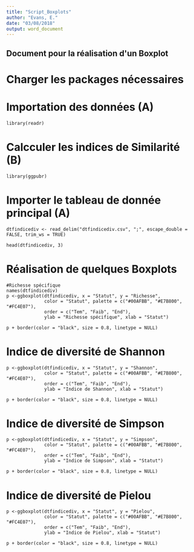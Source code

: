 ```yaml
---
title: "Script_Boxplots"
author: "Evans, E."
date: "03/08/2018"
output: word_document
---
```



## Document pour la réalisation d'un Boxplot

# Charger les packages nécessaires
# Importation des données (A)

```{r}
library(readr)
```

# Calcculer les indices de Similarité (B)

```{r}
library(ggpubr)
```

# Importer le tableau de donnée principal (A)
```{r}
dtfindicediv <- read_delim("dtfindicediv.csv", ";", escape_double = FALSE, trim_ws = TRUE)

head(dtfindicediv, 3)
```



# Réalisation de quelques Boxplots

```{r}
#Richesse spécifique
names(dtfindicediv)
p <-ggboxplot(dtfindicediv, x = "Statut", y = "Richesse",
              color = "Statut", palette = c("#00AFBB", "#E7B800", "#FC4E07"),
              order = c("Tem", "Faib", "End"),
              ylab = "Richesse spécifique", xlab = "Statut")

p + border(color = "black", size = 0.8, linetype = NULL)
```

# Indice de diversité de Shannon
```{r}
p <-ggboxplot(dtfindicediv, x = "Statut", y = "Shannon",
              color = "Statut", palette = c("#00AFBB", "#E7B800", "#FC4E07"),
              order = c("Tem", "Faib", "End"),
              ylab = "Indice de Shannon", xlab = "Statut")

p + border(color = "black", size = 0.8, linetype = NULL)
```


#  Indice de diversité de Simpson
```{r}
p <-ggboxplot(dtfindicediv, x = "Statut", y = "Simpson",
              color = "Statut", palette = c("#00AFBB", "#E7B800", "#FC4E07"),
              order = c("Tem", "Faib", "End"),
              ylab = "Indice de Simpson", xlab = "Statut")

p + border(color = "black", size = 0.8, linetype = NULL)
```



#  Indice de diversité de Pielou
```{r}
p <-ggboxplot(dtfindicediv, x = "Statut", y = "Pielou",
              color = "Statut", palette = c("#00AFBB", "#E7B800", "#FC4E07"),
              order = c("Tem", "Faib", "End"),
              ylab = "Indice de Pielou", xlab = "Statut")

p + border(color = "black", size = 0.8, linetype = NULL)
```
